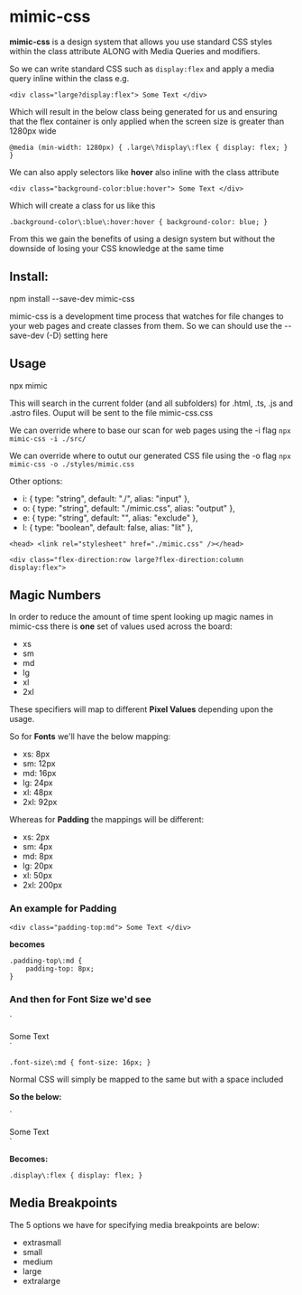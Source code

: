 # mimic-css

**mimic-css** is a design system that allows you use standard CSS styles within the class attribute ALONG with Media Queries and modifiers.

So we can write standard CSS such as `display:flex` and apply a media query inline within the class e.g.

`<div class="large?display:flex"> Some Text </div>`

Which will result in the below class being generated for us and ensuring that the flex container is only applied when the screen size is greater than 1280px wide

`@media (min-width: 1280px) {
.large\?display\:flex {
	display: flex;
	}
}`

We can also apply selectors like **hover** also inline with the class attribute

`<div class="background-color:blue:hover"> Some Text </div>`

Which will create a class for us like this

`.background-color\:blue\:hover:hover {
	background-color: blue;
}`

From this we gain the benefits of using a design system but without the downside of losing your CSS knowledge
at the same time

## Install:

npm install --save-dev mimic-css

mimic-css is a development time process that watches for file changes to your web pages and create classes from them. So
we can should use the --save-dev (-D) setting here

## Usage

npx mimic

This will search in the current folder (and all subfolders) for .html, .ts, .js and .astro files.
Ouput will be sent to the file mimic-css.css

We can override where to base our scan for web pages using the -i flag
`npx mimic-css -i ./src/ `

We can override where to outut our generated CSS file using the -o flag
`npx mimic-css -o ./styles/mimic.css `

Other options:

- i: { type: "string", default: "./", alias: "input" },
- o: { type: "string", default: "./mimic.css", alias: "output" },
- e: { type: "string", default: "", alias: "exclude" },
- l: { type: "boolean", default: false, alias: "lit" },

`<head> <link rel="stylesheet" href="./mimic.css" /></head>`

`<div class="flex-direction:row large?flex-direction:column display:flex">`

## Magic Numbers

In order to reduce the amount of time spent looking up magic names in mimic-css there
is **one** set of values used across the board:

<ul>
<li>xs</li>
<li>sm</li>
<li>md</li>
<li>lg</li>
<li>xl</li>
<li>2xl</li>
</ul>

These specifiers will map to different **Pixel Values** depending upon the usage.

So for **Fonts** we'll have the below mapping:

<ul>
<li>xs:     8px</li>
<li>sm:     12px</li>
<li>md:     16px</li>
<li>lg:     24px</li>
<li>xl:     48px</li>
<li>2xl:    92px</li>
</ul>

Whereas for **Padding** the mappings will be different:

<ul>
<li>xs:     2px</li>
<li>sm:     4px</li>
<li>md:     8px</li>
<li>lg:     20px</li>
<li>xl:     50px</li>
<li>2xl:    200px</li>
</ul>

### An example for Padding

`<div class="padding-top:md"> Some Text </div>`

**becomes**

```
.padding-top\:md {
	padding-top: 8px;
}
```

### And then for Font Size we'd see

`

<div class="font-size:md"> Some Text </div>
`

`.font-size\:md {
	font-size: 16px;
}`

Normal CSS will simply be mapped to the same but with a space included

**So the below:**

`

<div class="flex-direction:row"> Some Text</div>
`

**Becomes:**

`.display\:flex {
	display: flex;
}`

## Media Breakpoints

The 5 options we have for specifying media breakpoints are below:

<ul>
<li>extrasmall</li>
<li>small</li>
<li>medium</li>
<li>large</li>
<li>extralarge</li>
</ul>

